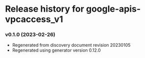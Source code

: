 # Release history for google-apis-vpcaccess_v1

### v0.1.0 (2023-02-26)

* Regenerated from discovery document revision 20230105
* Regenerated using generator version 0.12.0

